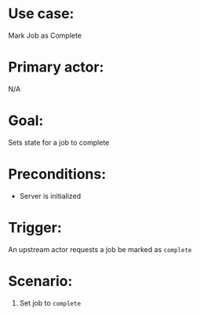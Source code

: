 # Use case:

Mark Job as Complete

# Primary actor:

N/A

# Goal:

Sets state for a job to complete

# Preconditions:

* Server is initialized

# Trigger:

An upstream actor requests a job be marked as `complete`

# Scenario:

1) Set job to `complete`